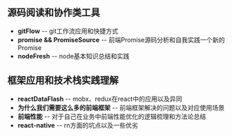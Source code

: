 ## 源码阅读和协作类工具
* **gitFlow** -- git工作流应用和快捷方式
* **promise && PromiseSource** -- 前端Promise源码分析和自我实践一个新的Promise
* **nodeFresh** -- node基本知识总结和实践

## 框架应用和技术栈实践理解
* **reactDataFlash** -- mobx、redux在react中的应用以及异同
* **为什么我们需要这么多的前端框架** -- 前端框架解决的问题以及对应使用场景
* **前端性能** -- 对于自己在业务中前端性能优化的逻辑梳理和方法论总结
* **react-native** -- rn方面的坑点以及一些优劣
